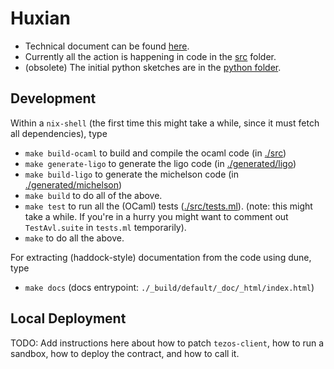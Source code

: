 # Huxian

* Technical document can be found [here](https://hackmd.io/teMO2x9PRRy1iTBtrSMBvA?view).
* Currently all the action is happening in code in the [src](./src) folder.
* (obsolete) The initial python sketches are in the [python folder](./python).

## Development

Within a `nix-shell` (the first time this might take a while, since it must fetch all dependencies), type

* `make build-ocaml` to build and compile the ocaml code (in [./src](./src))
* `make generate-ligo` to generate the ligo code (in [./generated/ligo](./generated/ligo))
* `make build-ligo` to generate the michelson code (in [./generated/michelson](./generated/michelson))
* `make build` to do all of the above.
* `make test` to run all the (OCaml) tests ([./src/tests.ml](./src/tests.ml)). (note: this might take a while. If you're in a hurry you might want to comment out `TestAvl.suite` in `tests.ml` temporarily).
* `make` to do all the above.

For extracting (haddock-style) documentation from the code using dune, type
*  `make docs` (docs entrypoint: `./_build/default/_doc/_html/index.html`)

## Local Deployment

TODO: Add instructions here about how to patch `tezos-client`, how to run a sandbox, how to deploy the contract, and how to call it.
